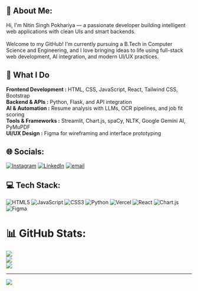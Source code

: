 ## 💫 About Me:
Hi, I'm Nitin Singh Pokhariya — a passionate developer building intelligent web applications with clean UIs and smart backends.<br><br>Welcome to my GitHub! I'm currently pursuing a B.Tech in Computer Science and Engineering, and I love bringing ideas to life using full-stack web development, AI integration, and modern UI/UX practices.<br>
## 🔧 What I Do
**Frontend Development :** HTML, CSS, JavaScript, React, Tailwind CSS, Bootstrap<br>
**Backend & APIs :** Python, Flask, and API integration<br>
**AI & Automation :** Resume analysis with LLMs, OCR pipelines, and job fit scoring<br>
**Tools & Frameworks :** Streamlit, Chart.js, spaCy, NLTK, Google Gemini AI, PyMuPDF<br>
**UI/UX Design :** Figma for wireframing and interface prototyping<br>


## 🌐 Socials:
[![Instagram](https://img.shields.io/badge/Instagram-%23E4405F.svg?logo=Instagram&logoColor=white)](https://instagram.com/nitin_pokhariya) [![LinkedIn](https://img.shields.io/badge/LinkedIn-%230077B5.svg?logo=linkedin&logoColor=white)](https://linkedin.com/in/nitin-singh-pokhariya-922a1a280) [![email](https://img.shields.io/badge/Email-D14836?logo=gmail&logoColor=white)](mailto:nitinpokhariya20@gmail.com) 

## 💻 Tech Stack:
![HTML5](https://img.shields.io/badge/html5-%23E34F26.svg?style=for-the-badge&logo=html5&logoColor=white) ![JavaScript](https://img.shields.io/badge/javascript-%23323330.svg?style=for-the-badge&logo=javascript&logoColor=%23F7DF1E) ![CSS3](https://img.shields.io/badge/css3-%231572B6.svg?style=for-the-badge&logo=css3&logoColor=white) ![Python](https://img.shields.io/badge/python-3670A0?style=for-the-badge&logo=python&logoColor=ffdd54) ![Vercel](https://img.shields.io/badge/vercel-%23000000.svg?style=for-the-badge&logo=vercel&logoColor=white) ![React](https://img.shields.io/badge/react-%2320232a.svg?style=for-the-badge&logo=react&logoColor=%2361DAFB) ![Chart.js](https://img.shields.io/badge/chart.js-F5788D.svg?style=for-the-badge&logo=chart.js&logoColor=white) ![Figma](https://img.shields.io/badge/figma-%23F24E1E.svg?style=for-the-badge&logo=figma&logoColor=white)
# 📊 GitHub Stats:
![](https://github-readme-stats.vercel.app/api?username=nitin102005&theme=dark&hide_border=false&include_all_commits=false&count_private=false)<br/>
![](https://nirzak-streak-stats.vercel.app/?user=nitin102005&theme=dark&hide_border=false)<br/>
![](https://github-readme-stats.vercel.app/api/top-langs/?username=nitin102005&theme=dark&hide_border=false&include_all_commits=false&count_private=false&layout=compact)

---
[![](https://visitcount.itsvg.in/api?id=nitin102005&icon=0&color=0)](https://visitcount.itsvg.in)

<!-- Proudly created with GPRM ( https://gprm.itsvg.in ) -->
